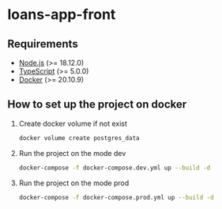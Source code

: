 # loans-app-front

## Requirements
- [Node.js](https://nodejs.org/en/) (>= 18.12.0)
- [TypeScript](https://www.typescriptlang.org/) (>= 5.0.0)
- [Docker](https://www.docker.com/) (>= 20.10.9)

## How to set up the project on docker
1. Create docker volume if not exist
    ```bash
    docker volume create postgres_data
    ```
2. Run the project on the mode dev
    ```bash
    docker-compose -f docker-compose.dev.yml up --build -d
    ```
3. Run the project on the mode prod
    ```bash
    docker-compose -f docker-compose.prod.yml up --build -d
    ```